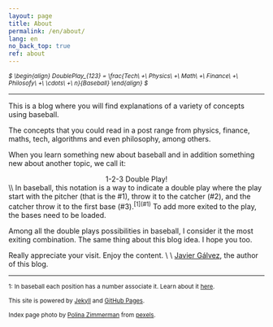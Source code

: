 ```yaml
---
layout: page
title: About
permalink: /en/about/
lang: en
no_back_top: true
ref: about
---
```


*<sub>$
\begin{align}
  DoublePlay_{123} = \frac{Tech\ +\ Physics\ +\ Math\ +\ Finance\ +\ Philosofy\ +\ \cdots\ +\ n}{Baseball}
\end{align}
$</sub>*

<hr>

This is a blog where you will find explanations of a variety of concepts using baseball.

The concepts that you could read in a post range from physics, finance, maths, tech, algorithms and even philosophy, among others.

When you learn something new about baseball and in addition something new about another topic, we call it:

<center> 1-2-3 Double Play! </center>
\\
In baseball, this notation is a way to indicate a double play where the play start with the pitcher (that is the #1), throw it to the catcher (#2), and the catcher throw it to the first base (#3).<sup>[1](#1)</sup> To add more exited to the play, the bases need to be loaded.

Among all the double plays possibilities in baseball, I consider it the most exiting combination. The same thing about this blog idea. I hope you too.

Really appreciate your visit. Enjoy the content.
\\
\\
[Javier Gálvez](https://jjaviergalvez.github.io/), the author of this blog.


<hr>

<sub><a name="1">1</a>: In baseball each position has a number associate it. Learn about it [here](http://probaseballinsider.com/baseball-instruction/baseball-basics/baseball-basics-positions/).

<sub>This site is powered by [Jekyll](https://jekyllrb.com/) and [GitHub Pages](https://pages.github.com/).</sub>

<sub>Index page photo by [Polina Zimmerman](https://www.pexels.com/photo/white-book-page-with-white-baseball-3747270/) from [pexels](https://www.pexels.com/).</sub>
